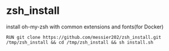 # zsh_install
install oh-my-zsh with common extensions and fonts(for Docker)
```
RUN git clone https://github.com/messier202/zsh_install.git /tmp/zsh_install && cd /tmp/zsh_install && sh install.sh